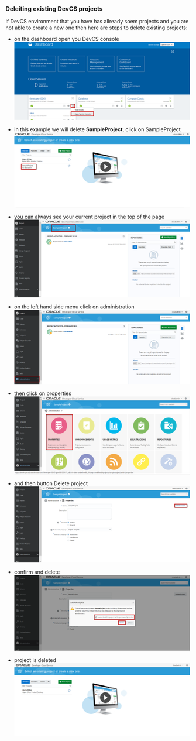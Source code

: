 ### Deleiting existing DevCS projects ###

If DevCS environment that you have has allready soem projects and you are not able to create a new one then here are steps to delete existing projects:

- on the dashboard open you DevCS console
![](common/DevCS-delete/images/01.png)

- in this example we will delete **SampleProject**, click on SampleProject
![](common/DevCS-delete/images/02.png)

- you can always see your current project in the top of the page
![](common/DevCS-delete/images/03.png)

- on the left hand side menu click on administration
![](common/DevCS-delete/images/04.png)

- then click on properties
![](common/DevCS-delete/images/05.png)

- and then button Delete project
![](common/DevCS-delete/images/06.png)

- confirm and delete
![](common/DevCS-delete/images/07.png)

- project is deleted
![](common/DevCS-delete/images/08.png)

